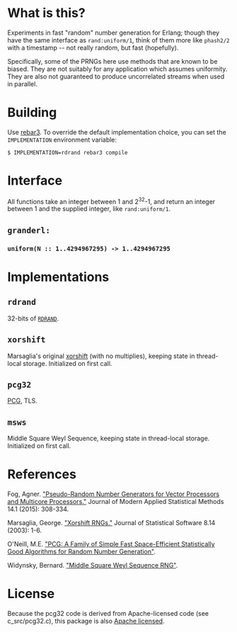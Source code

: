 # What is this?

Experiments in fast "random" number generation for Erlang; though they
have the same interface as `rand:uniform/1`, think of them more like
`phash2/2` with a timestamp -- not really random, but fast
(hopefully).

Specifically, some of the PRNGs here use methods that are known to be
biased.  They are not suitably for any application which assumes
uniformity.  They are also not guaranteed to produce uncorrelated
streams when used in parallel.

# Building

Use [rebar3](http://www.rebar3.org/).  To override the default
implementation choice, you can set the `IMPLEMENTATION` environment
variable:

```
$ IMPLEMENTATION=rdrand rebar3 compile
```

# Interface

All functions take an integer between 1 and 2<sup>32</sup>-1, and
return an integer between 1 and the supplied integer, like
`rand:uniform/1`.

## `granderl:`

### `uniform(N :: 1..4294967295) -> 1..4294967295`

# Implementations

## `rdrand`

32-bits of [`RDRAND`](https://en.wikipedia.org/wiki/RdRand).

## `xorshift`

Marsaglia's original
[xorshift](https://en.wikipedia.org/wiki/Xorshift) (with no
multiplies), keeping state in thread-local storage.  Initialized on
first call.

## `pcg32`

[PCG](http://www.pcg-random.org), TLS.

## `msws`

Middle Square Weyl Sequence, keeping state in thread-local storage.
Initialized on first call.

# References

Fog, Agner. ["Pseudo-Random Number Generators for Vector Processors and Multicore Processors."](http://orbit.dtu.dk/ws/files/118886115/Fog_Pseudo_Random_Number_Generators.pdf) Journal of Modern Applied Statistical Methods 14.1 (2015): 308-334.

Marsaglia, George. ["Xorshift RNGs."](http://www.jstatsoft.org/article/view/v008i14) Journal of Statistical Software 8.14 (2003): 1-6.

O'Neill, M.E. ["PCG: A Family of Simple Fast Space-Efficient Statistically Good Algorithms for Random Number Generation"](http://www.pcg-random.org/pdf/toms-oneill-pcg-family-v1.02.pdf).

Widynsky, Bernard. ["Middle Square Weyl Sequence RNG"](https://arxiv.org/pdf/1704.00358.pdf).

# License

Because the pcg32 code is derived from Apache-licensed code (see
c_src/pcg32.c), this package is also
[Apache licensed](http://www.apache.org/licenses/LICENSE-2.0).
